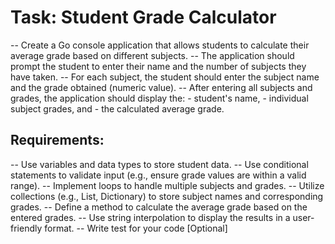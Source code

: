 # Task: Student Grade Calculator

-- Create a Go console application that allows students to calculate their average grade based on different subjects. 
-- The application should prompt the student to enter their name and the number of subjects they have taken. 
-- For each subject, the student should enter the subject name and the grade obtained (numeric value). 
-- After entering all subjects and grades, the application should display the:
    - student's name, 
    - individual subject grades, and 
    - the calculated average grade.

## Requirements:

-- Use variables and data types to store student data.
-- Use conditional statements to validate input (e.g., ensure grade values are within a valid range).
-- Implement loops to handle multiple subjects and grades.
-- Utilize collections (e.g., List, Dictionary) to store subject names and corresponding grades.
-- Define a method to calculate the average grade based on the entered grades.
-- Use string interpolation to display the results in a user-friendly format.
-- Write test for your code [Optional]
